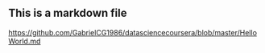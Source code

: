 ## This is a markdown file
https://github.com/GabrielCG1986/datasciencecoursera/blob/master/HelloWorld.md
